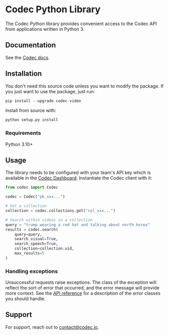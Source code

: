 # Codec Python Library

The Codec Python library provides convenient access to the Codec API from applications written in Python 3.

## Documentation

See the [Codec docs](https://docs.codec.io).

## Installation

You don't need this source code unless you want to modify the package. If you just want to use the package, just run:

```python
pip install --upgrade codec-video
```

Install from source with:

```python
python setup.py install
```

### Requirements
Python 3.10+


## Usage

The library needs to be configured with your team's API key which is available in the [Codec Dashboard](https://codec.io/dashboard). Instantiate the Codec client with it:

```python
from codec import Codec

codec = Codec("pk_xxx...")

# Get a collection
collection = codec.collections.get("col_xxx...")

# Search within videos in a collection
query = "trump wearing a red hat and talking about north korea"
results = codec.search(
    query=query,
    search_visual=True,
    search_speech=True,
    collection=collection.uid,
    max_results=5
)
```

### Handling exceptions
Unsuccessful requests raise exceptions. The class of the exception will reflect the sort of error that occurred, and the error message will provide more context. See the [API reference](https://docs.codec.io) for a description of the error classes you should handle.


## Support
For support, reach out to [contact@codec.io](mailto:contact@codec.io).
